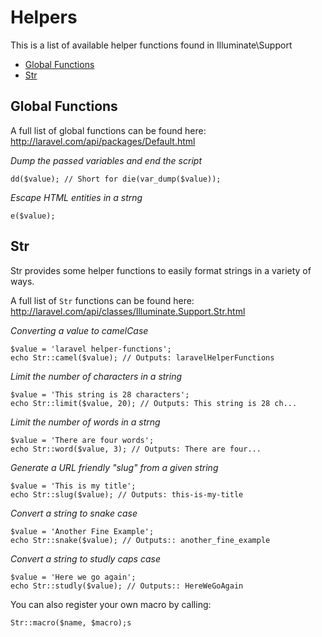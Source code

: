 # Helpers

This is a list of available helper functions found in Illuminate\Support

- [Global Functions](#global-functions)
- [Str](#str)

<a name="global-functions"></a>
## Global Functions

A full list of global functions can be found here: http://laravel.com/api/packages/Default.html

*Dump the passed variables and end the script*
    
    dd($value); // Short for die(var_dump($value));

*Escape HTML entities in a strng*
    
    e($value);

<a name="str"></a>
## Str

Str provides some helper functions to easily format strings in a variety of ways.

A full list of `Str` functions can be found here: http://laravel.com/api/classes/Illuminate.Support.Str.html

*Converting a value to camelCase*
    
    $value = 'laravel helper-functions';
    echo Str::camel($value); // Outputs: laravelHelperFunctions

*Limit the number of characters in a string*

    $value = 'This string is 28 characters';
    echo Str::limit($value, 20); // Outputs: This string is 28 ch...

*Limit the number of words in a strng*

    $value = 'There are four words';
    echo Str::word($value, 3); // Outputs: There are four...

*Generate a URL friendly "slug" from a given string*

    $value = 'This is my title';
    echo Str::slug($value); // Outputs: this-is-my-title

*Convert a string to snake case*

    $value = 'Another Fine Example';
    echo Str::snake($value); // Outputs:: another_fine_example

*Convert a string to studly caps case*

    $value = 'Here we go again';
    echo Str::studly($value); // Outputs:: HereWeGoAgain

You can also register your own macro by calling:

    Str::macro($name, $macro);s

